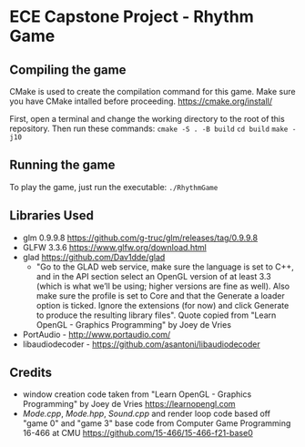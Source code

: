# ECE Capstone Project - Rhythm Game


## Compiling the game
CMake is used to create the compilation command for this game. Make sure you have CMake intalled before proceeding. https://cmake.org/install/

First, open a terminal and change the working directory to the root of this repository. Then run these commands:
`cmake -S . -B build`
`cd build`
`make -j10`

## Running the game
To play the game, just run the executable: `./RhythmGame`

## Libraries Used
* glm 0.9.9.8 https://github.com/g-truc/glm/releases/tag/0.9.9.8
* GLFW 3.3.6 https://www.glfw.org/download.html
* glad https://github.com/Dav1dde/glad
    - "Go to the GLAD web service, make sure the language is set to C++, and in the API section 
    select an OpenGL version of at least 3.3 (which is what we’ll be using; higher versions are 
    fine as well). Also make sure the profile is set to Core and that the Generate a loader option 
    is ticked. Ignore the extensions (for now) and click Generate to produce the resulting library 
    files". Quote copied from "Learn OpenGL - Graphics Programming" by Joey de Vries 
* PortAudio - http://www.portaudio.com/
* libaudiodecoder - https://github.com/asantoni/libaudiodecoder

## Credits 
* window creation code taken from "Learn OpenGL - Graphics Programming" by Joey de Vries 
https://learnopengl.com 
* *Mode.cpp*, *Mode.hpp*, *Sound.cpp* and render loop code based off "game 0" and "game 3" base code from Computer Game 
Programming 16-466 at CMU https://github.com/15-466/15-466-f21-base0 
